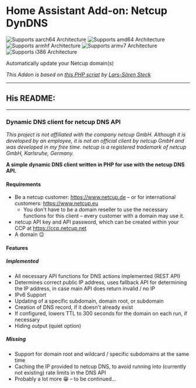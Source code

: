# Home Assistant Add-on: Netcup DynDNS

![Supports aarch64 Architecture][aarch64-shield] ![Supports amd64 Architecture][amd64-shield] ![Supports armhf Architecture][armhf-shield] ![Supports armv7 Architecture][armv7-shield] ![Supports i386 Architecture][i386-shield]

Automatically update your Netcup domain(s)

_This Addon is based on [this PHP script](https://github.com/stecklars/dynamic-dns-netcup-api) by [Lars-Sören Steck](https://github.com/stecklars)_

[aarch64-shield]: https://img.shields.io/badge/aarch64-%3F-lightgrey.svg
[amd64-shield]:   https://img.shields.io/badge/amd64-yes-green.svg
[armhf-shield]:   https://img.shields.io/badge/armhf-%3F-lightgrey.svg
[armv7-shield]:   https://img.shields.io/badge/armv7-%3F-lightgrey.svg
[i386-shield]:    https://img.shields.io/badge/i386-%3F-lightgrey.svg

---

## His README:

---

### Dynamic DNS client for netcup DNS API
_This project is not affiliated with the company netcup GmbH. Although it is developed by an employee, it is not an official client by netcup GmbH and was developed in my free time._
_netcup is a registered trademark of netcup GmbH, Karlsruhe, Germany._

**A simple dynamic DNS client written in PHP for use with the netcup DNS API.**

#### Requirements
* Be a netcup customer: https://www.netcup.de – or for international customers: https://www.netcup.eu
  * You don't have to be a domain reseller to use the necessary functions for this client – every customer with a domain may use it.
* netcup API key and API password, which can be created within your CCP at https://ccp.netcup.net
* A domain :wink:

#### Features
##### Implemented
* All necessary API functions for DNS actions implemented (REST API)
* Determines correct public IP address, uses fallback API for determining the IP address, in case main API does return invalid / no IP
* IPv6 Support
* Updating of a specific subdomain, domain root, or subdomain
* Creation of DNS record, if it doesn't already exist
* If configured, lowers TTL to 300 seconds for the domain on each run, if necessary
* Hiding output (quiet option)

##### Missing
* Support for domain root and wildcard / specific subdomains at the same time
* Caching the IP provided to netcup DNS, to avoid running into (currently not existing) rate limits in the DNS API
* Probably a lot more :grin: – to be continued...
